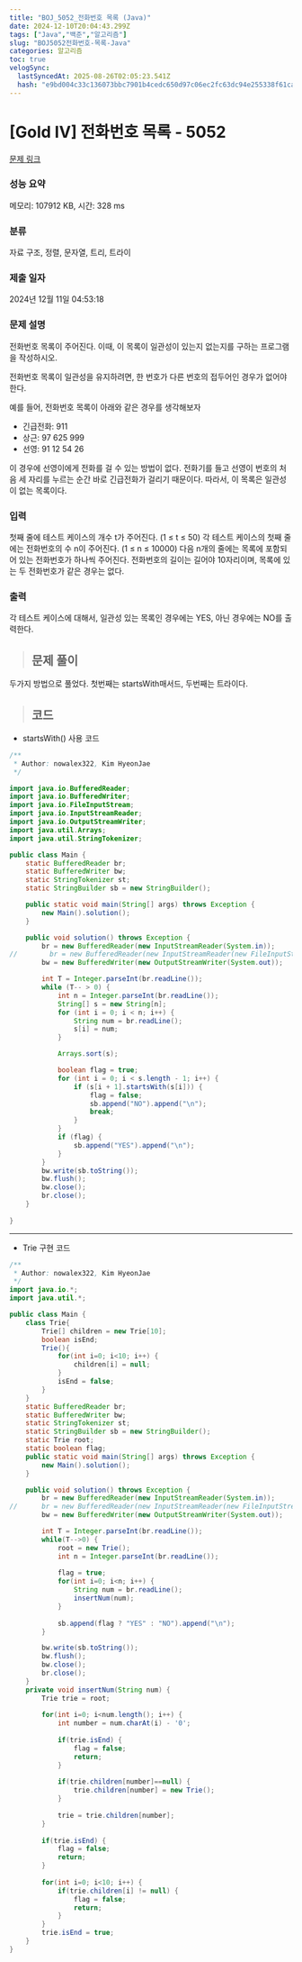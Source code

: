 ```yaml
---
title: "BOJ_5052_전화번호 목록 (Java)"
date: 2024-12-10T20:04:43.299Z
tags: ["Java","백준","알고리즘"]
slug: "BOJ5052전화번호-목록-Java"
categories: 알고리즘
toc: true
velogSync:
  lastSyncedAt: 2025-08-26T02:05:23.541Z
  hash: "e9bd004c33c136073bbc7901b4cedc650d97c06ec2fc63dc94e255338f61ca48"
---
```


# [Gold IV] 전화번호 목록 - 5052 

[문제 링크](https://www.acmicpc.net/problem/5052) 

### 성능 요약

메모리: 107912 KB, 시간: 328 ms

### 분류

자료 구조, 정렬, 문자열, 트리, 트라이

### 제출 일자

2024년 12월 11일 04:53:18

### 문제 설명

<p>전화번호 목록이 주어진다. 이때, 이 목록이 일관성이 있는지 없는지를 구하는 프로그램을 작성하시오.</p>

<p>전화번호 목록이 일관성을 유지하려면, 한 번호가 다른 번호의 접두어인 경우가 없어야 한다.</p>

<p>예를 들어, 전화번호 목록이 아래와 같은 경우를 생각해보자</p>

<ul>
	<li>긴급전화: 911</li>
	<li>상근: 97 625 999</li>
	<li>선영: 91 12 54 26</li>
</ul>

<p>이 경우에 선영이에게 전화를 걸 수 있는 방법이 없다. 전화기를 들고 선영이 번호의 처음 세 자리를 누르는 순간 바로 긴급전화가 걸리기 때문이다. 따라서, 이 목록은 일관성이 없는 목록이다. </p>

### 입력 

 <p>첫째 줄에 테스트 케이스의 개수 t가 주어진다. (1 ≤ t ≤ 50) 각 테스트 케이스의 첫째 줄에는 전화번호의 수 n이 주어진다. (1 ≤ n ≤ 10000) 다음 n개의 줄에는 목록에 포함되어 있는 전화번호가 하나씩 주어진다. 전화번호의 길이는 길어야 10자리이며, 목록에 있는 두 전화번호가 같은 경우는 없다.</p>

### 출력 

 <p>각 테스트 케이스에 대해서, 일관성 있는 목록인 경우에는 YES, 아닌 경우에는 NO를 출력한다.</p>

> ## 문제 풀이

두가지 방법으로 풀었다. 첫번째는 startsWith매서드, 두번째는 트라이다.

> ## 코드

- startsWith() 사용 코드
```java
/**
 * Author: nowalex322, Kim HyeonJae
 */

import java.io.BufferedReader;
import java.io.BufferedWriter;
import java.io.FileInputStream;
import java.io.InputStreamReader;
import java.io.OutputStreamWriter;
import java.util.Arrays;
import java.util.StringTokenizer;

public class Main {
    static BufferedReader br;
    static BufferedWriter bw;
    static StringTokenizer st;
    static StringBuilder sb = new StringBuilder();

    public static void main(String[] args) throws Exception {
        new Main().solution();
    }

    public void solution() throws Exception {
        br = new BufferedReader(new InputStreamReader(System.in));
//        br = new BufferedReader(new InputStreamReader(new FileInputStream("src/main/java/BOJ_5052_전화번호목록/input.txt")));
        bw = new BufferedWriter(new OutputStreamWriter(System.out));

        int T = Integer.parseInt(br.readLine());
        while (T-- > 0) {
            int n = Integer.parseInt(br.readLine());
            String[] s = new String[n];
            for (int i = 0; i < n; i++) {
                String num = br.readLine();
                s[i] = num;
            }

            Arrays.sort(s);

            boolean flag = true;
            for (int i = 0; i < s.length - 1; i++) {
                if (s[i + 1].startsWith(s[i])) {
                    flag = false;
                    sb.append("NO").append("\n");
                    break;
                }
            }
            if (flag) {
                sb.append("YES").append("\n");
            }
        }
        bw.write(sb.toString());
        bw.flush();
        bw.close();
        br.close();
    }
    
}
```
---
- Trie 구현 코드
```java
/**
 * Author: nowalex322, Kim HyeonJae
 */
import java.io.*;
import java.util.*;

public class Main {
	class Trie{
		Trie[] children = new Trie[10];
		boolean isEnd;
		Trie(){
			for(int i=0; i<10; i++) {
				children[i] = null;
			}
			isEnd = false;
		}
	}
	static BufferedReader br;
	static BufferedWriter bw;
	static StringTokenizer st;
	static StringBuilder sb = new StringBuilder();
	static Trie root;
	static boolean flag;
	public static void main(String[] args) throws Exception {
		new Main().solution();
	}

	public void solution() throws Exception {
		br = new BufferedReader(new InputStreamReader(System.in));
//		br = new BufferedReader(new InputStreamReader(new FileInputStream("input.txt")));
		bw = new BufferedWriter(new OutputStreamWriter(System.out));

		int T = Integer.parseInt(br.readLine());
		while(T-->0) {
			root = new Trie();
			int n = Integer.parseInt(br.readLine());
			
			flag = true;
			for(int i=0; i<n; i++) {
				String num = br.readLine();
				insertNum(num);
			}
			
			sb.append(flag ? "YES" : "NO").append("\n");
		}

		bw.write(sb.toString());
		bw.flush();
		bw.close();
		br.close();
	}
	private void insertNum(String num) {
		Trie trie = root;
		
		for(int i=0; i<num.length(); i++) {
			int number = num.charAt(i) - '0';
			
			if(trie.isEnd) {
				flag = false;
				return;
			}
			
			if(trie.children[number]==null) {
				trie.children[number] = new Trie();
			}
			
			trie = trie.children[number];
		}
		
		if(trie.isEnd) {
			flag = false;
			return;
		}
		
		for(int i=0; i<10; i++) {
			if(trie.children[i] != null) {
				flag = false;
				return;
			}
		}
		trie.isEnd = true;
	}
}
```